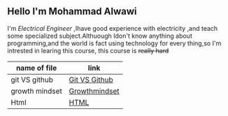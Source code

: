 ## Hello  I'm **Mohammad Alwawi**
I'm _Electrical Engineer_ ,Ihave good experience with electricity ,and teach some specialized subject.Althuough Idon't know anything about programming,and the world is fact using technology for every thing,so I'm intrested in learing this course,
this course is ~~really hard~~

name of file  | link
------------  | -------
git VS github  | [Git VS Github](https://github.com/MohammadAlwawi/reading-notes/blob/main/gitVSgithub.md0)
growth mindset |  [Growthmindset](https://github.com/MohammadAlwawi/reading-notes/blob/main/grothmindset.md)
Html  | [HTML](https://github.com/MohammadAlwawi/reading-notes/blob/main/html.md)
